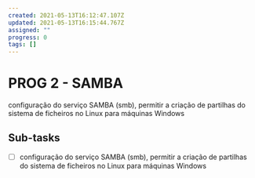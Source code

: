 ```yaml
---
created: 2021-05-13T16:12:47.107Z
updated: 2021-05-13T16:15:44.767Z
assigned: ""
progress: 0
tags: []
---
```


# PROG 2 - SAMBA

configuração do serviço SAMBA (smb), permitir a criação de partilhas do sistema de ficheiros no Linux para máquinas Windows

## Sub-tasks

- [ ] configuração do serviço SAMBA (smb), permitir a criação de partilhas do sistema de ficheiros no Linux para máquinas Windows

